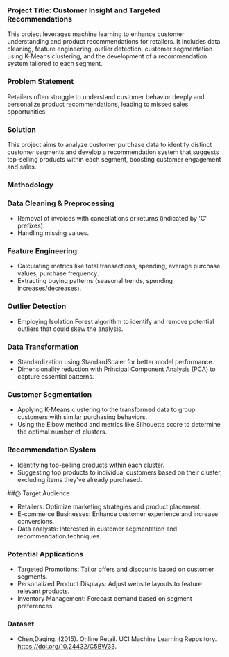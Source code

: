 
### Project Title: Customer Insight and Targeted Recommendations

This project leverages machine learning to enhance customer understanding and product recommendations for retailers. It includes data cleaning, feature engineering, outlier detection, customer segmentation using K-Means clustering, and the development of a recommendation system tailored to each segment.


### Problem Statement
Retailers often struggle to understand customer behavior deeply and personalize product recommendations, leading to missed sales opportunities.

### Solution
This project aims to analyze customer purchase data to identify distinct customer segments and develop a recommendation system that suggests top-selling products within each segment, boosting customer engagement and sales.

### Methodology

### Data Cleaning & Preprocessing
- Removal of invoices with cancellations or returns (indicated by 'C' prefixes).
- Handling missing values.

### Feature Engineering
- Calculating metrics like total transactions, spending, average purchase values, purchase frequency.
- Extracting buying patterns (seasonal trends, spending increases/decreases).

### Outlier Detection
- Employing Isolation Forest algorithm to identify and remove potential outliers that could skew the analysis.

### Data Transformation
- Standardization using StandardScaler for better model performance.
- Dimensionality reduction with Principal Component Analysis (PCA) to capture essential patterns.

### Customer Segmentation
- Applying K-Means clustering to the transformed data to group customers with similar purchasing behaviors.
- Using the Elbow method and metrics like Silhouette score to determine the optimal number of clusters.

### Recommendation System
- Identifying top-selling products within each cluster.
- Suggesting top products to individual customers based on their cluster, excluding items they've already purchased.

##@ Target Audience
- Retailers: Optimize marketing strategies and product placement.
- E-commerce Businesses: Enhance customer experience and increase conversions.
- Data analysts: Interested in customer segmentation and recommendation techniques.

### Potential Applications
- Targeted Promotions: Tailor offers and discounts based on customer segments.
- Personalized Product Displays: Adjust website layouts to feature relevant products.
- Inventory Management: Forecast demand based on segment preferences.

### Dataset 
- Chen,Daqing. (2015). Online Retail. UCI Machine Learning Repository. https://doi.org/10.24432/C5BW33.

